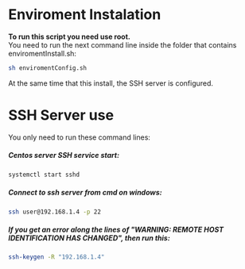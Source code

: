 # Enviroment Instalation

**To run this script you need use root.** \
You need to run the next command line inside the folder that contains enviromentInstall.sh:
```bash
sh enviromentConfig.sh
```
At the same time that this install, the SSH server is configured.

# SSH Server use

You only need to run these command lines:
##### Centos server SSH service start:
```bash
systemctl start sshd
```
##### Connect to ssh server from cmd on windows:
```bash
ssh user@192.168.1.4 -p 22
```
##### If you get an error along the lines of "WARNING: REMOTE HOST IDENTIFICATION HAS CHANGED", then run this:
```bash
ssh-keygen -R "192.168.1.4"
```
